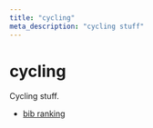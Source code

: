 ```yaml
---
title: "cycling"
meta_description: "cycling stuff"
---
```


# cycling

Cycling stuff.

- [bib ranking](bib-ranking.md)
